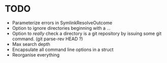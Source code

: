 # TODO

- Parameterize errors in SymlinkResolveOutcome
- Option to ignore directories beginning with a `.`.
- Option to _really_ check a directory is a git repository by issuing some git command. (git parse-rev HEAD ?)
- Max search depth
- Encapsulate all command line options in a struct
- Reorganise everything
